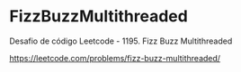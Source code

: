 # FizzBuzzMultithreaded
Desafio de código Leetcode - 1195. Fizz Buzz Multithreaded

https://leetcode.com/problems/fizz-buzz-multithreaded/
